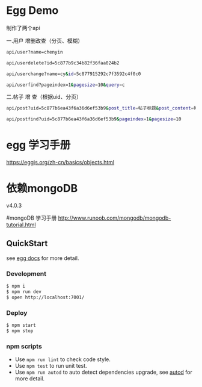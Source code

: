 # Egg Demo
制作了两个api

一.用户 增删改查（分页、模糊）

```bash
api/user?name=chenyin

api/userdelete?id=5c877b9c34b82f36faa024b2

api/userchange?name=cy&id=5c877915292c7f3592c4f0c0

api/userfind?pageindex=1&pagesize=10&query=c
```

二.帖子 增 查（根据uid、分页）

```bash
api/post?uid=5c877b6ea43f6a36d6ef53b9&post_title=帖子标题&post_content=帖子内容

api/postfind?uid=5c877b6ea43f6a36d6ef53b9&pageindex=1&pagesize=10
```

# egg 学习手册
https://eggjs.org/zh-cn/basics/objects.html

# 依赖mongoDB 
v4.0.3

#mongoDB 学习手册
http://www.runoob.com/mongodb/mongodb-tutorial.html
## QuickStart

<!-- add docs here for user -->

see [egg docs][egg] for more detail.

### Development

```bash
$ npm i
$ npm run dev
$ open http://localhost:7001/
```

### Deploy

```bash
$ npm start
$ npm stop
```

### npm scripts

- Use `npm run lint` to check code style.
- Use `npm test` to run unit test.
- Use `npm run autod` to auto detect dependencies upgrade, see [autod](https://www.npmjs.com/package/autod) for more detail.


[egg]: https://eggjs.org